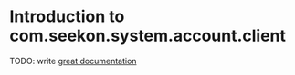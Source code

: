 # Introduction to com.seekon.system.account.client

TODO: write [great documentation](http://jacobian.org/writing/great-documentation/what-to-write/)
